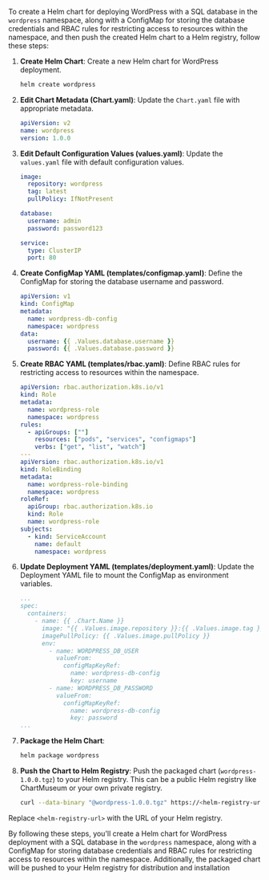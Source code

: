 To create a Helm chart for deploying WordPress with a SQL database in the `wordpress` namespace, along with a ConfigMap for storing the database credentials and RBAC rules for restricting access to resources within the namespace, and then push the created Helm chart to a Helm registry, follow these steps:

1. **Create Helm Chart**:
   Create a new Helm chart for WordPress deployment.
   ```bash
   helm create wordpress
   ```

2. **Edit Chart Metadata (Chart.yaml)**:
   Update the `Chart.yaml` file with appropriate metadata.
   ```yaml
   apiVersion: v2
   name: wordpress
   version: 1.0.0
   ```

3. **Edit Default Configuration Values (values.yaml)**:
   Update the `values.yaml` file with default configuration values.
   ```yaml
   image:
     repository: wordpress
     tag: latest
     pullPolicy: IfNotPresent

   database:
     username: admin
     password: password123

   service:
     type: ClusterIP
     port: 80
   ```

4. **Create ConfigMap YAML (templates/configmap.yaml)**:
   Define the ConfigMap for storing the database username and password.
   ```yaml
   apiVersion: v1
   kind: ConfigMap
   metadata:
     name: wordpress-db-config
     namespace: wordpress
   data:
     username: {{ .Values.database.username }}
     password: {{ .Values.database.password }}
   ```

5. **Create RBAC YAML (templates/rbac.yaml)**:
   Define RBAC rules for restricting access to resources within the namespace.
   ```yaml
   apiVersion: rbac.authorization.k8s.io/v1
   kind: Role
   metadata:
     name: wordpress-role
     namespace: wordpress
   rules:
     - apiGroups: [""]
       resources: ["pods", "services", "configmaps"]
       verbs: ["get", "list", "watch"]
   ---
   apiVersion: rbac.authorization.k8s.io/v1
   kind: RoleBinding
   metadata:
     name: wordpress-role-binding
     namespace: wordpress
   roleRef:
     apiGroup: rbac.authorization.k8s.io
     kind: Role
     name: wordpress-role
   subjects:
     - kind: ServiceAccount
       name: default
       namespace: wordpress
   ```

6. **Update Deployment YAML (templates/deployment.yaml)**:
   Update the Deployment YAML file to mount the ConfigMap as environment variables.
   ```yaml
   ...
   spec:
     containers:
       - name: {{ .Chart.Name }}
         image: "{{ .Values.image.repository }}:{{ .Values.image.tag }}"
         imagePullPolicy: {{ .Values.image.pullPolicy }}
         env:
           - name: WORDPRESS_DB_USER
             valueFrom:
               configMapKeyRef:
                 name: wordpress-db-config
                 key: username
           - name: WORDPRESS_DB_PASSWORD
             valueFrom:
               configMapKeyRef:
                 name: wordpress-db-config
                 key: password
   ...
   ```

7. **Package the Helm Chart**:
   ```bash
   helm package wordpress
   ```

8. **Push the Chart to Helm Registry**:
   Push the packaged chart (`wordpress-1.0.0.tgz`) to your Helm registry. This can be a public Helm registry like ChartMuseum or your own private registry.
   ```bash
   curl --data-binary "@wordpress-1.0.0.tgz" https://<helm-registry-url>/api/charts
   ```

Replace `<helm-registry-url>` with the URL of your Helm registry.

By following these steps, you'll create a Helm chart for WordPress deployment with a SQL database in the `wordpress` namespace, along with a ConfigMap for storing database credentials and RBAC rules for restricting access to resources within the namespace. Additionally, the packaged chart will be pushed to your Helm registry for distribution and installation
